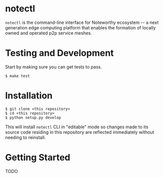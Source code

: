 # notectl
`notectl` is the command-line interface for Noteworthy ecosystem -- a next generation edge computing platform that enables the formation of locally owned and operated p2p service meshes.

# Testing and Development

Start by making sure you can get tests to pass.

```
$ make test
```


# Installation

```
$ git clone <this repository>
$ cd <this repository>
$ python setup.py develop
```
This will install `notectl` CLI in "editable" mode so changes made to its source code residing in this repository are reflected immediately without needing to reinstall.

# Getting Started

TODO
